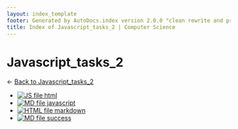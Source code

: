 ```yaml
---
layout: index_template
footer: Generated by AutoDocs.index version 2.0.0 "clean rewrite and preprocessing" ⓒ Starwort, 2020
title: Index of Javascript_tasks_2 | Computer Science
---
```


# Javascript_tasks_2

← [Back to Javascript_tasks_2](..)

- [![JS file](https://img.icons8.com/windows/512/4a90e2/js.png) html](_preprocess/Paper_1/javascript_tasks_2/html.js)
- [![MD file](https://img.icons8.com/windows/512/4a90e2/regular-document.png) javascript](_preprocess/Paper_1/javascript_tasks_2/javascript.md)
- [![HTML file](https://img.icons8.com/windows/512/4a90e2/regular-document.png) markdown](_preprocess/Paper_1/javascript_tasks_2/markdown.html)
- [![MD file](https://img.icons8.com/windows/512/4a90e2/regular-document.png) success](_preprocess/Paper_1/javascript_tasks_2/success.md)
